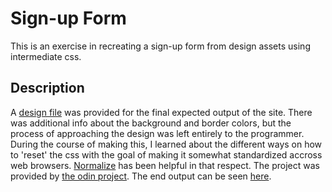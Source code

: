 # Sign-up Form
This is an exercise in recreating a sign-up form from design assets using intermediate css.
## Description
A [design file](https://cdn.statically.io/gh/TheOdinProject/curriculum/5f37d43908ef92499e95a9b90fc3cc291a95014c/html_css/project-sign-up-form/sign-up-form.png) was provided for the final expected output of the site. There was additional info about the background and border colors, but the process of approaching the design was left entirely to the programmer. During the course of making this, I learned about the different ways on how to 'reset' the css with the goal of making it somewhat standardized accross web browsers. [Normalize](https://necolas.github.io/normalize.css/) has been helpful in that respect. The project was provided by [the odin project](https://www.theodinproject.com/paths/full-stack-javascript/courses/intermediate-html-and-css/lessons/sign-up-form). The end output can be seen [here](https://libmartinito.github.io/sign-up-form).
